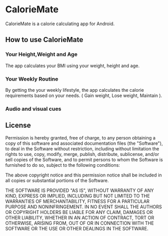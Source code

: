 # CalorieMate

CalorieMate is a calorie calculating app for Android. 

## How to use CalorieMate

### Your Height,Weight and Age

The app calculates your BMI using your weight, height and age.

### Your Weekly Routine

By getting the your weekly lifestyle, the app calculates the calorie requirements based on your needs. ( Gain weight, Lose weight, Maintain ).
### Audio and visual cues

## License

Permission is hereby granted, free of charge, to any person obtaining a copy
of this software and associated documentation files (the "Software"), to deal
in the Software without restriction, including without limitation the rights
to use, copy, modify, merge, publish, distribute, sublicense, and/or sell
copies of the Software, and to permit persons to whom the Software is
furnished to do so, subject to the following conditions:

The above copyright notice and this permission notice shall be included in
all copies or substantial portions of the Software.
 
THE SOFTWARE IS PROVIDED "AS IS", WITHOUT WARRANTY OF ANY KIND, EXPRESS OR
IMPLIED, INCLUDING BUT NOT LIMITED TO THE WARRANTIES OF MERCHANTABILITY,
FITNESS FOR A PARTICULAR PURPOSE AND NONINFRINGEMENT. IN NO EVENT SHALL THE
AUTHORS OR COPYRIGHT HOLDERS BE LIABLE FOR ANY CLAIM, DAMAGES OR OTHER
LIABILITY, WHETHER IN AN ACTION OF CONTRACT, TORT OR OTHERWISE, ARISING FROM,
OUT OF OR IN CONNECTION WITH THE SOFTWARE OR THE USE OR OTHER DEALINGS IN
THE SOFTWARE.

